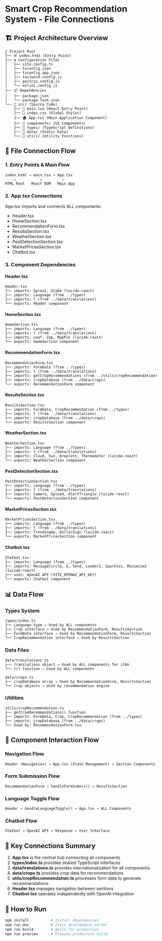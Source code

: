 # Smart Crop Recommendation System - File Connections

## 🏗️ Project Architecture Overview

```
📁 Project Root
├── 🌐 index.html (Entry Point)
├── ⚙️ Configuration Files
│   ├── vite.config.ts
│   ├── tsconfig.json
│   ├── tsconfig.app.json
│   ├── tailwind.config.js
│   ├── postcss.config.js
│   └── eslint.config.js
├── 📦 Dependencies
│   ├── package.json
│   └── package-lock.json
└── 📂 src/ (Source Code)
    ├── 🚀 main.tsx (React Entry Point)
    ├── 🎨 index.css (Global Styles)
    ├── 🏠 App.tsx (Main Application Component)
    ├── 📂 components/ (UI Components)
    ├── 📂 types/ (TypeScript Definitions)
    ├── 📂 data/ (Static Data)
    └── 📂 utils/ (Utility Functions)
```

## 🔗 File Connection Flow

### 1. **Entry Points & Main Flow**
```
index.html → main.tsx → App.tsx
    ↓           ↓         ↓
HTML Root   React DOM   Main App
```

### 2. **App.tsx Connections**
App.tsx imports and connects ALL components:
- Header.tsx
- HomeSection.tsx  
- RecommendationForm.tsx
- ResultsSection.tsx
- WeatherSection.tsx
- PestDetectionSection.tsx
- MarketPricesSection.tsx
- Chatbot.tsx

### 3. **Component Dependencies**

#### **Header.tsx**
```
Header.tsx
├── imports: Sprout, Globe (lucide-react)
├── imports: Language (from ../types)
├── imports: t (from ../data/translations)
└── exports: Header component
```

#### **HomeSection.tsx**
```
HomeSection.tsx
├── imports: Language (from ../types)
├── imports: t (from ../data/translations)
├── imports: Leaf, Zap, MapPin (lucide-react)
└── exports: HomeSection component
```

#### **RecommendationForm.tsx**
```
RecommendationForm.tsx
├── imports: FormData (from ../types)
├── imports: t (from ../data/translations)
├── imports: getCropRecommendations (from ../utils/cropRecommendation)
├── imports: cropDatabase (from ../data/crops)
└── exports: RecommendationForm component
```

#### **ResultsSection.tsx**
```
ResultsSection.tsx
├── imports: FormData, CropRecommendation (from ../types)
├── imports: t (from ../data/translations)
├── imports: cropDatabase (from ../data/crops)
└── exports: ResultsSection component
```

#### **WeatherSection.tsx**
```
WeatherSection.tsx
├── imports: Language (from ../types)
├── imports: t (from ../data/translations)
├── imports: Cloud, Sun, Droplets, Thermometer (lucide-react)
└── exports: WeatherSection component
```

#### **PestDetectionSection.tsx**
```
PestDetectionSection.tsx
├── imports: Language (from ../types)
├── imports: t (from ../data/translations)
├── imports: Camera, Upload, AlertTriangle (lucide-react)
└── exports: PestDetectionSection component
```

#### **MarketPricesSection.tsx**
```
MarketPricesSection.tsx
├── imports: Language (from ../types)
├── imports: t (from ../data/translations)
├── imports: TrendingUp, DollarSign (lucide-react)
└── exports: MarketPricesSection component
```

#### **Chatbot.tsx**
```
Chatbot.tsx
├── imports: Language (from ../types)
├── imports: MessageCircle, X, Send, Loader2, Sparkles, Minimize2 (lucide-react)
├── uses: OpenAI API (VITE_OPENAI_API_KEY)
└── exports: Chatbot component
```

## 📊 Data Flow

### **Types System**
```
types/index.ts
├── Language type → Used by ALL components
├── Crop interface → Used by RecommendationForm, ResultsSection
├── FormData interface → Used by RecommendationForm, ResultsSection
└── CropRecommendation interface → Used by ResultsSection
```

### **Data Files**
```
data/translations.ts
├── translations object → Used by ALL components for i18n
└── t() function → Used by ALL components

data/crops.ts
├── cropDatabase array → Used by RecommendationForm, ResultsSection
└── Crop objects → Used by recommendation engine
```

### **Utilities**
```
utils/cropRecommendation.ts
├── getCropRecommendations() function
├── imports: FormData, Crop, CropRecommendation (from ../types)
├── imports: cropDatabase (from ../data/crops)
└── Used by: RecommendationForm.tsx
```

## 🔄 Component Interaction Flow

### **Navigation Flow**
```
Header (Navigation) → App.tsx (State Management) → Section Components
```

### **Form Submission Flow**
```
RecommendationForm → handleFormSubmit() → ResultsSection
```

### **Language Toggle Flow**
```
Header → handleLanguageToggle() → App.tsx → ALL Components
```

### **Chatbot Flow**
```
Chatbot → OpenAI API → Response → User Interface
```

## 🎯 Key Connections Summary

1. **App.tsx** is the central hub connecting all components
2. **types/index.ts** provides shared TypeScript interfaces
3. **data/translations.ts** provides internationalization for all components
4. **data/crops.ts** provides crop data for recommendations
5. **utils/cropRecommendation.ts** processes form data to generate recommendations
6. **Header.tsx** manages navigation between sections
7. **Chatbot.tsx** operates independently with OpenAI integration

## 🚀 How to Run

```bash
npm install          # Install dependencies
npm run dev          # Start development server
npm run build        # Build for production
npm run preview      # Preview production build
```


